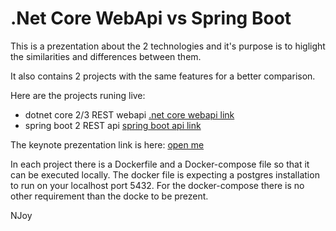 
# .Net Core WebApi vs Spring Boot

This is a prezentation about the 2 technologies and it's purpose is to higlight the similarities and differences between them.

It also contains 2 projects with the same features for a better comparison. 

Here are the projects runing live:
 * dotnet core 2/3 REST webapi <a href="http://ct-todos-cs.herokuapp.com/index.html" target="_blank"> .net core webapi link</a>
 * spring boot 2 REST api <a href="http://ct-todos-java.herokuapp.com/swagger-ui.html" target="_blank">spring boot api link</a>
 
 The keynote prezentation link is here: <a href="https://github.com/imhotepper/chapter-webapi-vs-spring/raw/master/Spring%20Boot%20vs%20Core%20WebApi.key" target="_blank"> open me </a>
 
 In each project there is a Dockerfile and a Docker-compose file so that it can be executed locally. The docker file is expecting a postgres installation to run on your localhost port 5432. For the docker-compose there is no other requirement than the docke to be prezent.
 
 NJoy
